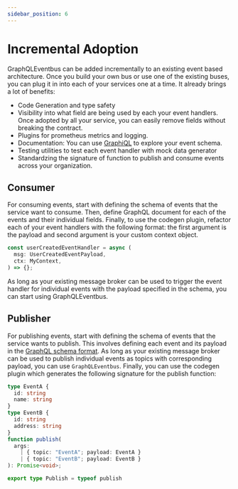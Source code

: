 ```yaml
---
sidebar_position: 6
---
```


# Incremental Adoption

GraphQLEventbus can be added incrementally to an existing event based architecture. Once you build your own bus or use one of the existing buses, you can plug it in into each of your services one at a time. It already brings a lot of benefits:

- Code Generation and type safety
- Visibility into what field are being used by each your event handlers. Once adopted by all your service, you can easily remove fields without breaking the contract.
- Plugins for prometheus metrics and logging.
- Documentation: You can use [GraphiQL](https://github.com/graphql/graphiql) to explore your event schema.
- Testing utilities to test each event handler with mock data generator
- Standardzing the signature of function to publish and consume events across your organization.

## Consumer

For consuming events, start with defining the schema of events that the service want to consume. Then, define GraphQL document for each of the events and their individual fields. Finally, to use the codegen plugin, refactor each of your event handlers with the following format: the first argument is the payload and second argument is your custom context object.

```typescript
const userCreatedEventHandler = async (
  msg: UserCreatedEventPayload,
  ctx: MyContext,
) => {};
```

As long as your existing message broker can be used to trigger the event handler for individual events with the payload specified in the schema, you can start using GraphQLEventbus.

## Publisher

For publishing events, start with defining the schema of events that the service wants to publish. This involves defining each event and its payload in the [GraphQL schema format](/docs/principles/schema-specification). As long as your existing message broker can be used to publish individual events as topics with corresponding payload, you can use `GraphQLEventbus`. Finally, you can use the codegen plugin which generates the following signature for the publish function:

```typescript
type EventA {
  id: string
  name: string
}
type EventB {
  id: string
  address: string
}
function publish(
  args:
    | { topic: "EventA"; payload: EventA }
    | { topic: "EventB"; payload: EventB }
): Promise<void>;

export type Publish = typeof publish
```
